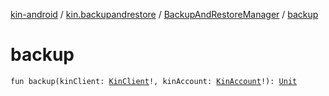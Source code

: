 [kin-android](../../index.md) / [kin.backupandrestore](../index.md) / [BackupAndRestoreManager](index.md) / [backup](./backup.md)

# backup

`fun backup(kinClient: `[`KinClient`](../../kin.sdk/-kin-client/index.md)`!, kinAccount: `[`KinAccount`](../../kin.sdk/-kin-account/index.md)`!): `[`Unit`](https://kotlinlang.org/api/latest/jvm/stdlib/kotlin/-unit/index.html)